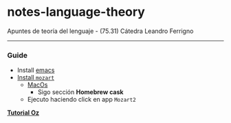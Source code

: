 # notes-language-theory
Apuntes de teoría del lenguaje - (75.31) Cátedra Leandro Ferrigno

---

### Guide

- Install [emacs](https://www.gnu.org/software/emacs/download.html)
- [Install `mozart`](http://mozart2.org/)
    - [MacOs](https://github.com/mozart/mozart2/blob/master/README.MacOS.md)
        -  Sigo sección **Homebrew cask**
    - Ejecuto haciendo click en app `Mozart2`
    
**[Tutorial Oz](http://mozart2.org/mozart-v1/doc-1.4.0/tutorial/)**
